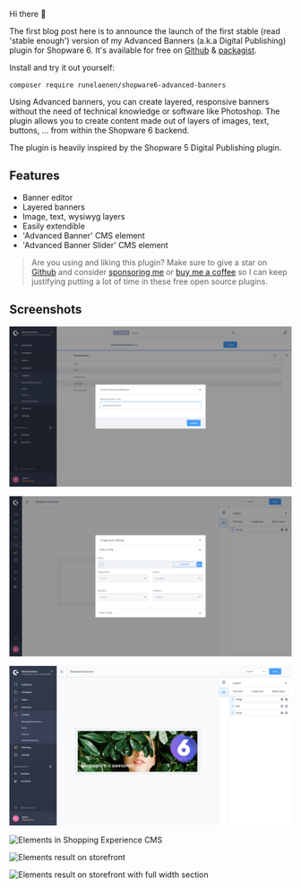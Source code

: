 Hi there 👋

The first blog post here is to announce the launch of the first stable (read 'stable enough') version of my Advanced Banners (a.k.a Digital Publishing) plugin for Shopware 6.
It's available for free on [Github](https://github.com/runelaenen/shopware6-advanced-banners) & [packagist](https://packagist.org/packages/runelaenen/shopware6-advanced-banners).

Install and try it out yourself:
```
composer require runelaenen/shopware6-advanced-banners
```

Using Advanced banners, you can create layered, responsive banners without the need of technical knowledge or software like Photoshop. The plugin allows you to create content made out of layers of images, text, buttons, ... from within the Shopware 6 backend.

The plugin is heavily inspired by the Shopware 5 Digital Publishing plugin.

## Features
- Banner editor
- Layered banners
- Image, text, wysiwyg layers
- Easily extendible
- 'Advanced Banner' CMS element
- 'Advanced Banner Slider' CMS element

> Are you using and liking this plugin? Make sure to give a star on [Github](https://github.com/runelaenen/shopware6-advanced-banners) and consider [sponsoring me](https://github.com/sponsors/runelaenen) or [buy me a coffee](https://www.buymeacoffee.com/runelaenen) so I can keep justifying putting a lot of time in these free open source plugins.

## Screenshots
![New banner](/screenshots/advanced-banners/1_new_banner.png)

![Image layer configuration](/screenshots/advanced-banners/2_image_layer_config.png)

![Completed new banner in Shopware 6 Administration](/screenshots/advanced-banners/3_completed_banner_in_backend.png)

![Elements in Shopping Experience CMS](/screenshots/advanced-banners/4_elements_in_shopping_exp.png)

![Elements result on storefront](/screenshots/advanced-banners/5_elements_in_storefront.png)

![Elements result on storefront with full width section](/screenshots/advanced-banners/6_elements_in_storefront_with_full_width_section.png)
